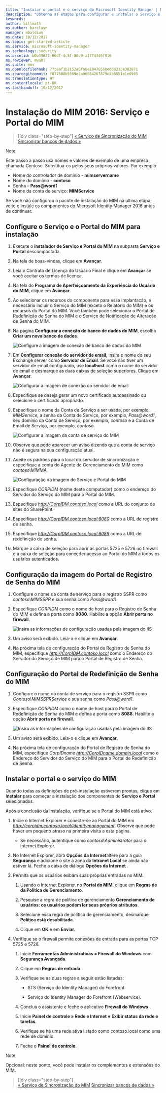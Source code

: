 ```yaml
---
title: "Instalar o portal e o serviço do Microsoft Identity Manager | Microsoft Docs"
description: "Obtenha as etapas para configurar e instalar o Serviço e o Portal do MIM para o Microsoft Identity Manager 2016"
keywords: 
author: billmath
ms.author: barclayn
manager: mbaldiwn
ms.date: 10/12/2017
ms.topic: get-started-article
ms.service: microsoft-identity-manager
ms.technology: security
ms.assetid: b0b39631-66df-4c5f-80c9-a1774346f816
ms.reviewer: mwahl
ms.suite: ems
ms.openlocfilehash: 77ceaf1b2152a6fa6e1047656bedda31ce383871
ms.sourcegitcommit: f077508b5569e2a96084267879c5b6551e1e0905
ms.translationtype: HT
ms.contentlocale: pt-BR
ms.lasthandoff: 10/12/2017
---
```

# <a name="install-mim-2016-mim-service-and-portal"></a>Instalação do MIM 2016: Serviço e Portal do MIM

>[!div class="step-by-step"]
[« Serviço de Sincronização do MIM](install-mim-sync.md)
[Sincronizar bancos de dados »](install-mim-sync-ad-service.md)

> [!NOTE]
> Este passo a passo usa nomes e valores de exemplo de uma empresa chamada Contoso. Substitua-os pelos seus próprios valores. Por exemplo:
> - Nome do controlador de domínio - **mimservername**
> - Nome do domínio - **contoso**
> - Senha – **Pass@word1**
> - Nome da conta de serviço: **MIMService**

Se você não configurou o pacote de instalação do MIM na última etapa, volte e instale os componentes do Microsoft Identity Manager 2016 antes de continuar.


## <a name="configure-mim-service-and-portal-for-installation"></a>Configure o Serviço e o Portal do MIM para instalação

1. Execute o **instalador de Serviço e Portal do MIM** na subpasta **Serviço e Portal** descompactada.

2. Na tela de boas-vindas, clique em **Avançar**.

3. Leia o Contrato de Licença do Usuário Final e clique em **Avançar** se você aceitar os termos de licença.

4. Na tela do **Programa de Aperfeiçoamento da Experiência do Usuário do MIM**, clique em **Avançar**.

5. Ao selecionar os recursos do componente para essa implantação, é necessário incluir o Serviço do MIM (exceto o Relatório do MIM) e os recursos do Portal do MIM. Você também pode selecionar o Portal de Redefinição de Senha do MIM e o Serviço de Notificação de Alteração de Senha do MIM.

6. Na página **Configurar a conexão de banco de dados do MIM**, escolha **Criar um novo banco de dados**.

    ![Configure a imagem de conexão de banco de dados do MIM](media/MIM-Install10.png)

7. Em **Configurar conexão do servidor de email**, insira o nome do seu Exchange server como **Servidor de Email**. Se você não tiver um servidor de email configurado, use **localhost** como o nome do servidor de email e desmarque as duas caixas de seleção superiores. Clique em **Avançar**.

    ![Configurar a imagem de conexão do servidor de email](media/MIM-Install11.png)

8. Especifique se deseja gerar um novo certificado autoassinado ou selecione o certificado apropriado.

9. Especifique o nome da Conta de Serviço a ser usada, por exemplo, *MIMService*, a senha da Conta de Serviço, por exemplo, *Pass@word1*, seu domínio da Conta de Serviço, por exemplo, *contoso* e a Conta de Email de Serviço, por exemplo, *contoso*.

    ![Configurar a imagem da conta de serviço do MIM](media/MIM-Install12.png)

10. Observe que pode aparecer um aviso dizendo que a conta de serviço não é segura na sua configuração atual.

11. Aceite os padrões para o local do servidor de sincronização e especifique a conta do Agente de Gerenciamento do MIM como *contoso\MIMMA*.

    ![Configuração da imagem do Serviço e Portal do MIM](media/MIM-Install13.png)

12. Especifique *CORPIDM* (nome deste computador) como o endereço do Servidor do Serviço do MIM para o Portal do MIM.

13. Especifique *http://CorpIDM.contoso.local* como a URL do conjunto de sites do SharePoint.

14. Especifique *http://CorpIDM.contoso.local:8080* como a URL de registro de senha.

15. Especifique *http://CorpIDM.contoso.local:8088* como a URL de redefinição de senha.

16. Marque a caixa de seleção para abrir as portas 5725 e 5726 no firewall e a caixa de seleção para conceder acesso ao Portal do MIM a todos os usuários autenticados.

## <a name="configure-mim-password-registration-portal"></a>Configuração da imagem do Portal de Registro de Senha do MIM

1.  Configure o nome da conta de serviço para o registro SSPR como *contoso\MIMSSPR* e sua senha como *Pass@word1*.

2.  Especifique *CORPIDM* como o nome de host para o Registro de Senha do MIM e defina a porta como **8080**. Habilite a opção **Abrir porta no firewall**.

    ![Insira as informações de configuração usadas pela imagem do IIS](media/MIM-Install14.png)

3.  Um aviso será exibido. Leia-o e clique em **Avançar**.

4. Na próxima tela de configuração do Portal de Registro de Senha do MIM, especifique *http://CorpIDM.contoso.local* como o Endereço do Servidor do Serviço de MIM para o Portal de Registro de Senha.

## <a name="configure-mim-password-reset-portal"></a>Configuração do Portal de Redefinição de Senha do MIM

1.  Configure o nome da conta de serviço para o registro SSPR como *Contoso\MIMSSPRService* e sua senha como *Pass@word1*.

2.  Especifique *CORPIDM* como o nome de host para o Portal de Redefinição de Senha do MIM e defina a porta como **8088**. Habilite a opção **Abrir porta no firewall**.

    ![Insira as informações de configuração usadas pela imagem do IIS](media/MIM-Install15.png)

3.  Um aviso será exibido. Leia-o e clique em **Avançar**.

4. Na próxima tela de configuração do Portal de Registro de Senha do MIM, especifique *CorpIDname  http://CorpIDname.domain.local* como o Endereço do Servidor do Serviço do MIM para o Portal de Redefinição de Senha.

## <a name="install-mim-service-and-portal"></a>Instalar o portal e o serviço do MIM

Quando todas as definições de pré-instalação estiverem prontas, clique em **Instalar** para começar a instalação dos componentes de **Serviço e Portal** selecionados.

Após a conclusão da instalação, verifique se o Portal do MIM está ativo.

1. Inicie o Internet Explorer e conecte-se ao Portal do MIM em *http://corpidm.contoso.local/identitymanagement*. Observe que pode haver um pequeno atraso na primeira visita a esta página.

    - Se necessário, autentique como *contoso\Administrator* para o Internet Explorer.

2. No Internet Explorer, abra **Opções da Internet**altere para a guia **Segurança** e adicione o site à zona da **Intranet Local** se ainda não estiver lá.  Feche a caixa de diálogo **Opções da Internet** .

3. Permita que os usuários exibam suas próprias entradas no MIM.

    1.  Usando o Internet Explorer, no **Portal do MIM**, clique em **Regras de da Política de Gerenciamento**.

    2.  Pesquise a regra de política de gerenciamento **Gerenciamento de usuários: os usuários podem ler seus próprios atributos**.

    3.  Selecione essa regra de política de gerenciamento, desmarque **Política está desabilitada**.

    4.  Clique em **OK** e em **Enviar**.

4.  Verifique se o firewall permite conexões de entrada para as portas TCP 5725 e 5726.

    1.  Inicie **Ferramentas Administrativas » Firewall do Windows** com **Segurança Avançada**.

    2.  Clique em **Regras de entrada**.

    3.  Verifique se as duas regras a seguir estão listadas:

        -   STS (Serviço do Identity Manager) do Forefront.

        -   Serviço do Identity Manager do Forefront (Webservice).

    4.  Conclua o assistente e feche o aplicativo **Firewall do Windows** .

    5.  Inicie **Painel de controle » Rede e Internet » Exibir status da rede e tarefas**.

    6.  Verifique se há uma rede ativa listado como contoso.local como uma rede de domínio.

    7.  Feche o **Painel de controle**.

> [!NOTE]
> Opcional: neste ponto, você pode instalar os complementos e extensões do MIM.

>[!div class="step-by-step"]  
[« Serviço de Sincronização do MIM](install-mim-sync.md)
[Sincronizar bancos de dados »](install-mim-sync-ad-service.md)
